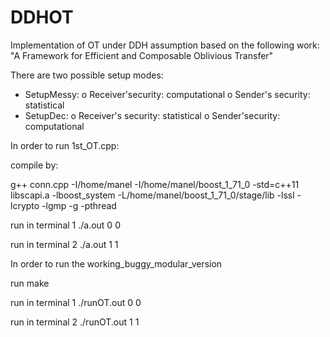 # DDHOT
Implementation of OT under DDH assumption based on the following work: "A Framework for Efficient and Composable Oblivious Transfer"

There are two possible setup modes:

- SetupMessy:
  o Receiver'security: computational
  o Sender's security: statistical
- SetupDec:
  o Receiver's security: statistical
  o Sender'security: computational


In order to run 1st_OT.cpp:

compile by:

g++ conn.cpp -I/home/manel -I/home/manel/boost_1_71_0 -std=c++11 libscapi.a -lboost_system -L/home/manel/boost_1_71_0/stage/lib -lssl -lcrypto -lgmp -g -pthread

run in terminal 1
./a.out 0 0

run in terminal 2
./a.out 1 1


In order to run the working_buggy_modular_version

run make

run in terminal 1
./runOT.out 0 0

run in terminal 2
./runOT.out 1 1

